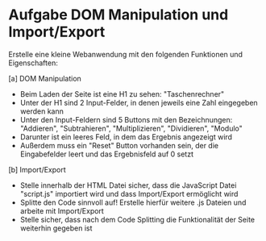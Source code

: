 # Aufgabe DOM Manipulation und Import/Export

Erstelle eine kleine Webanwendung mit den folgenden Funktionen und Eigenschaften:

[a] DOM Manipulation
- Beim Laden der Seite ist eine H1 zu sehen: "Taschenrechner" <br>
- Unter der H1 sind 2 Input-Felder, in denen jeweils eine Zahl eingegeben werden kann <br>
- Unter den Input-Feldern sind 5 Buttons mit den Bezeichnungen: "Addieren", "Subtrahieren", "Multiplizieren", "Dividieren", "Modulo" <br>
- Darunter ist ein leeres Feld, in dem das Ergebnis angezeigt wird <br>
- Außerdem muss ein "Reset" Button vorhanden sein, der die Eingabefelder leert und das Ergebnisfeld auf 0 setzt <br>

[b] Import/Export
- Stelle innerhalb der HTML Datei sicher, dass die JavaScript Datei "script.js" importiert wird und dass Import/Export ermöglicht wird <br>
- Splitte den Code sinnvoll auf! Erstelle hierfür weitere .js Dateien und arbeite mit Import/Export <br>
- Stelle sicher, dass nach dem Code Splitting die Funktionalität der Seite weiterhin gegeben ist <br>